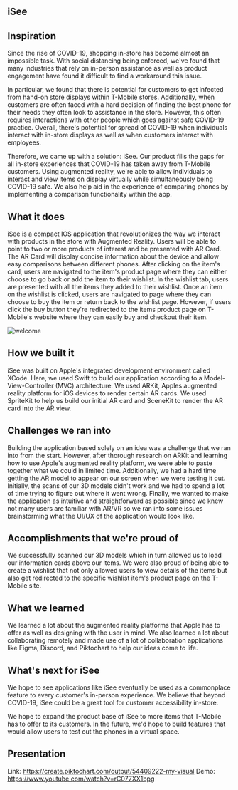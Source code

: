 ## iSee 
 
## Inspiration

Since the rise of COVID-19, shopping in-store has become almost an impossible task. With social distancing being enforced, we've found that many industries that rely on in-person assistance as well as product engagement have found it difficult to find a workaround this issue. 

In particular, we found that there is potential for customers to get infected from hand-on store displays within T-Mobile stores. Additionally, when customers are often faced with a hard decision of finding the best phone for their needs they often look to assistance in the store. However, this often requires interactions with other people which goes against safe COVID-19 practice. Overall, there's potential for spread of COVID-19 when individuals interact with in-store displays as well as when customers interact with employees.

Therefore, we came up with a solution: iSee. Our product fills the gaps for all in-store experiences that COVID-19 has taken away from T-Mobile customers. Using augmented reality, we're able to allow individuals to interact and view items on display virtually while simultaneously being COVID-19 safe. We also help aid in the experience of comparing phones by implementing a comparison functionality within the app.

## What it does

iSee is a compact IOS application that revolutionizes the way we interact with products in the store with Augmented Reality. Users will be able to point to two or more products of interest and be presented with AR Card. The AR Card will display concise information about the device and allow easy comparisons between different phones. After clicking on the item's card, users are navigated to the item's product page where they can either choose to go back or add the item to their wishlist. In the wishlist tab, users are presented with all the items they added to their wishlist. Once an item on the wishlist is clicked, users are navigated to page where they can choose to buy the item or return back to the wishlist page. However, if users click the buy button they're redirected to the items product page on T-Mobile's website where they can easily buy and checkout their item. 

![welcome](https://media.discordapp.net/attachments/818768332458950666/843089957945081876/Group_2.png)

## How we built it

iSee was built on Apple's integrated development environment called XCode. Here, we used Swift to build our application according to a Model-View-Controller (MVC) architecture. We used ARKit, Apples augmented reality platform for iOS devices to render certain AR cards. We used SpriteKit to help us build our initial AR card and SceneKit to render the AR card into the AR view.

## Challenges we ran into

Building the application based solely on an idea was a challenge that we ran into from the start. However, after thorough research on ARKit and learning how to use Apple's augmented reality platform, we were able to paste together what we could in limited time. Additionally, we had a hard time getting the AR model to appear on our screen when we were testing it out. Initially, the scans of our 3D models didn't work and we had to spend a lot of time trying to figure out where it went wrong. Finally, we wanted to make the application as intuitive and straightforward as possible since we knew not many users are familiar with AR/VR so we ran into some issues brainstorming what the UI/UX of the application would look like.

## Accomplishments that we're proud of

We successfully scanned our 3D models which in turn allowed us to load our information cards above our items. We were also proud of being able to create a wishlist that not only allowed users to view details of the items but also get redirected to the specific wishlist item's product page on the T-Mobile site. 

## What we learned

We learned a lot about the augmented reality platforms that Apple has to offer as well as designing with the user in mind. We also learned a lot about collaborating remotely and made use of a lot of collaboration applications like Figma, Discord, and Piktochart to help our ideas come to life.

## What's next for iSee 

We hope to see applications like iSee eventually be used as a commonplace feature to every customer's in-person experience. We believe that beyond COVID-19, iSee could be a great tool for customer accessibility in-store. 

We hope to expand the product base of iSee to more items that T-Mobile has to offer to its customers. In the future, we'd hope to build features that would allow users to test out the phones in a virtual space.

## Presentation 
Link: https://create.piktochart.com/output/54409222-my-visual
Demo: https://www.youtube.com/watch?v=rC077XX1bpg

